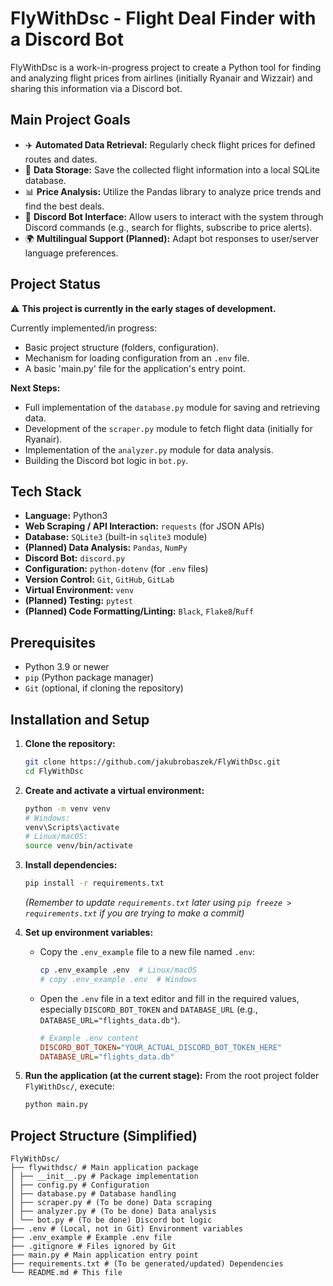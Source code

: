 # FlyWithDsc - Flight Deal Finder with a Discord Bot

FlyWithDsc is a work-in-progress project to create a Python tool for finding and analyzing flight prices from airlines (initially Ryanair and Wizzair) and sharing this information via a Discord bot.

## Main Project Goals

*   ✈️ **Automated Data Retrieval:** Regularly check flight prices for defined routes and dates.
*   💾 **Data Storage:** Save the collected flight information into a local SQLite database.
*   📊 **Price Analysis:** Utilize the Pandas library to analyze price trends and find the best deals.
*   🤖 **Discord Bot Interface:** Allow users to interact with the system through Discord commands (e.g., search for flights, subscribe to price alerts).
*   🌍 **Multilingual Support (Planned):** Adapt bot responses to user/server language preferences.

## Project Status

⚠️ **This project is currently in the early stages of development.**

Currently implemented/in progress:
*   Basic project structure (folders, configuration).
*   Mechanism for loading configuration from an `.env` file.
*   A basic 'main.py' file for the application's entry point.

**Next Steps:**
*   Full implementation of the `database.py` module for saving and retrieving data.
*   Development of the `scraper.py` module to fetch flight data (initially for Ryanair).
*   Implementation of the `analyzer.py` module for data analysis.
*   Building the Discord bot logic in `bot.py`.

## Tech Stack

*   **Language:** Python3
*   **Web Scraping / API Interaction:** `requests` (for JSON APIs)
*   **Database:** `SQLite3` (built-in `sqlite3` module)
*   **(Planned) Data Analysis:** `Pandas`, `NumPy`
*   **Discord Bot:** `discord.py`
*   **Configuration:** `python-dotenv` (for `.env` files)
*   **Version Control:** `Git`, `GitHub`, `GitLab`
*   **Virtual Environment:** `venv`
*   **(Planned) Testing:** `pytest`
*   **(Planned) Code Formatting/Linting:** `Black`, `Flake8`/`Ruff`

## Prerequisites

*   Python 3.9 or newer
*   `pip` (Python package manager)
*   `Git` (optional, if cloning the repository)

## Installation and Setup

1.  **Clone the repository:**
    ```bash
    git clone https://github.com/jakubrobaszek/FlyWithDsc.git
    cd FlyWithDsc
    ```

2.  **Create and activate a virtual environment:**
    ```bash
    python -m venv venv
    # Windows:
    venv\Scripts\activate
    # Linux/macOS:
    source venv/bin/activate
    ```

3.  **Install dependencies:**
    ```bash
    pip install -r requirements.txt
    ```
    *(Remember to update `requirements.txt` later using `pip freeze > requirements.txt` if you are trying to make a commit)*

4.  **Set up environment variables:**
    *   Copy the `.env_example` file to a new file named `.env`:
        ```bash
        cp .env_example .env  # Linux/macOS
        # copy .env_example .env  # Windows
        ```
    *   Open the `.env` file in a text editor and fill in the required values, especially `DISCORD_BOT_TOKEN` and `DATABASE_URL` (e.g., `DATABASE_URL="flights_data.db"`).
        ```ini
        # Example .env content
        DISCORD_BOT_TOKEN="YOUR_ACTUAL_DISCORD_BOT_TOKEN_HERE"
        DATABASE_URL="flights_data.db"
        ```

5.  **Run the application (at the current stage):**
    From the root project folder `FlyWithDsc/`, execute:
    ```bash
    python main.py
    ```

## Project Structure (Simplified)
```
FlyWithDsc/
├── flywithdsc/ # Main application package
│ ├── __init__.py # Package implementation
│ ├── config.py # Configuration
│ ├── database.py # Database handling
│ ├── scraper.py # (To be done) Data scraping
│ ├── analyzer.py # (To be done) Data analysis
│ └── bot.py # (To be done) Discord bot logic
├── .env # (Local, not in Git) Environment variables
├── .env_example # Example .env file
├── .gitignore # Files ignored by Git
├── main.py # Main application entry point
├── requirements.txt # (To be generated/updated) Dependencies
└── README.md # This file
```